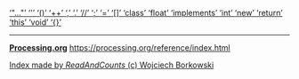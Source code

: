 [ ‘"..."’ ](https://openjdk.java.net/jeps/326)	[ ‘'’ ](https://www.informit.com/articles/article.aspx?p=130880&seqNum=11)	[ ‘()’ ](https://processing.org/reference/parentheses.html)	[ ‘++’ ](https://processing.org/reference/increment.html)	[ ‘,’ ](https://processing.org/reference/comma.html)	[ ‘.’ ](https://processing.org/reference/dot.html)	[ ‘//’ ](https://processing.org/reference/comment.html)	[ ‘;’ ](https://processing.org/reference/semicolon.html)	[ ‘=’ ](https://processing.org/reference/assign.html)	[ ‘[]’ ](https://processing.org/reference/arrayaccess.html)	[ ‘class’ ](https://processing.org/reference/class.html)	[ ‘float’ ](https://processing.org/reference/float.html)	[ ‘implements’ ](https://processing.org/reference/implements.html)	[ ‘int’ ](https://processing.org/reference/int.html)	[ ‘new’ ](https://processing.org/reference/new.html)	[ ‘return’ ](https://processing.org/reference/return.html)	[ ‘this’ ](https://processing.org/reference/this.html)	[ ‘void’ ](https://processing.org/reference/void.html)	[ ‘{}’ ](https://processing.org/reference/curlybraces.html)	


----
[__Processing.org__](http://Processing.org/) <https://processing.org/reference/index.html>


[Index made by _ReadAndCounts_ (c) Wojciech Borkowski](https://github.com/borkowsk/bookProcessingEN/tree/main/33_extensions/readandcounts)

